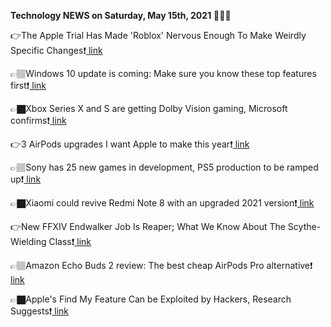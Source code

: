 <b>Technology NEWS on Saturday, May 15th, 2021</b> 📡📡📡 

👉The Apple Trial Has Made 'Roblox' Nervous Enough To Make Weirdly Specific Changes❗️<a href='https://techblock.club/?p=11903'> link</a>

👉🏽Windows 10 update is coming: Make sure you know these top features first❗️<a href='https://techblock.club/?p=11905'> link</a>

👉🏿Xbox Series X and S are getting Dolby Vision gaming, Microsoft confirms❗️<a href='https://techblock.club/?p=11907'> link</a>

👉3 AirPods upgrades I want Apple to make this year❗️<a href='https://techblock.club/?p=11909'> link</a>

👉🏽Sony has 25 new games in development, PS5 production to be ramped up❗️<a href='https://techblock.club/?p=11911'> link</a>

👉🏿Xiaomi could revive Redmi Note 8 with an upgraded 2021 version❗️<a href='https://techblock.club/?p=11913'> link</a>

👉New FFXIV Endwalker Job Is Reaper; What We Know About The Scythe-Wielding Class❗️<a href='https://techblock.club/?p=11915'> link</a>

👉🏽Amazon Echo Buds 2 review: The best cheap AirPods Pro alternative❗️<a href='https://techblock.club/?p=11917'> link</a>

👉🏿Apple's Find My Feature Can be Exploited by Hackers, Research Suggests❗️<a href='https://techblock.club/?p=11919'> link</a>

